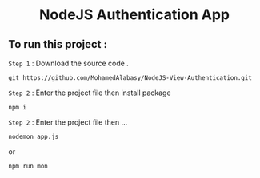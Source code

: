 <h1 align="center"> NodeJS Authentication App </h1>

<!-- <p align="center">
<img src="https://user-images.githubusercontent.com/93389016/171141722-2858b7ab-086b-4c93-ba02-589ea5d73697.png">  
</p> -->

## To run this project :   

`Step 1` :  Download the source code .
```
git https://github.com/MohamedAlabasy/NodeJS-View-Authentication.git
```

`Step 2` :  Enter the project file then install package
```
npm i
```
`Step 2` :  Enter the project file then ...
```
nodemon app.js 
```
or
```
npm run mon
```
